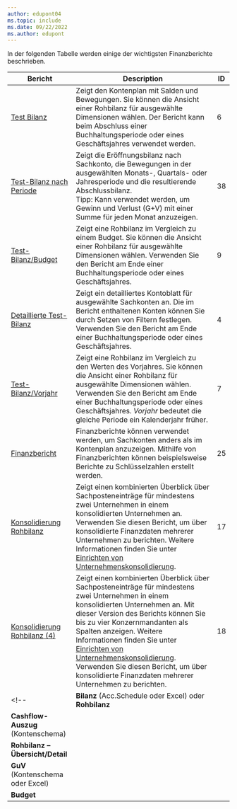 ```yaml
---
author: edupont04
ms.topic: include
ms.date: 09/22/2022
ms.author: edupont
---
```


In der folgenden Tabelle werden einige der wichtigsten Finanzberichte beschrieben.

| Bericht | Description | ID | 
|--|--|--|
| [Test Bilanz](https://businesscentral.dynamics.com?report=6) | Zeigt den Kontenplan mit Salden und Bewegungen. Sie können die Ansicht einer Rohbilanz für ausgewählte Dimensionen wählen. Der Bericht kann beim Abschluss einer Buchhaltungsperiode oder eines Geschäftsjahres verwendet werden. | 6 |
| [Test-Bilanz nach Periode](https://businesscentral.dynamics.com?report=38) | Zeigt die Eröffnungsbilanz nach Sachkonto, die Bewegungen in der ausgewählten Monats-, Quartals- oder Jahresperiode und die resultierende Abschlussbilanz. <br>Tipp: Kann verwendet werden, um Gewinn und Verlust (G+V) mit einer Summe für jeden Monat anzuzeigen.| 38 |
| [Test-Bilanz/Budget](https://businesscentral.dynamics.com?report=9) | Zeigt eine Rohbilanz im Vergleich zu einem Budget. Sie können die Ansicht einer Rohbilanz für ausgewählte Dimensionen wählen. Verwenden Sie den Bericht am Ende einer Buchhaltungsperiode oder eines Geschäftsjahres. | 9 |
| [Detaillierte Test-Bilanz](https://businesscentral.dynamics.com?report=4) | Zeigt ein detailliertes Kontoblatt für ausgewählte Sachkonten an. Die im Bericht enthaltenen Konten können Sie durch Setzen von Filtern festlegen. Verwenden Sie den Bericht am Ende einer Buchhaltungsperiode oder eines Geschäftsjahres. | 4 |
| [Test-Bilanz/Vorjahr](https://businesscentral.dynamics.com?report=7) | Zeigt eine Rohbilanz im Vergleich zu den Werten des Vorjahres. Sie können die Ansicht einer Rohbilanz für ausgewählte Dimensionen wählen. Verwenden Sie den Bericht am Ende einer Buchhaltungsperiode oder eines Geschäftsjahres. *Vorjahr* bedeutet die gleiche Periode ein Kalenderjahr früher. | 7 | 
| [Finanzbericht](https://businesscentral.dynamics.com?report=25) | Finanzberichte können verwendet werden, um Sachkonten anders als im Kontenplan anzuzeigen. Mithilfe von Finanzberichten können beispielsweise Berichte zu Schlüsselzahlen erstellt werden. | 25 |
|[Konsolidierung Rohbilanz](https://businesscentral.dynamics.com?report=10007)|Zeigt einen kombinierten Überblick über Sachposteneinträge für mindestens zwei Unternehmen in einem konsolidierten Unternehmen an. Verwenden Sie diesen Bericht, um über konsolidierte Finanzdaten mehrerer Unternehmen zu berichten. Weitere Informationen finden Sie unter [Einrichten von Unternehmenskonsolidierung](../finance-consolidated-company-reporting-setup.md).|17|
|[Konsolidierung Rohbilanz (4)](https://businesscentral.dynamics.com?report=10008)|Zeigt einen kombinierten Überblick über Sachposteneinträge für mindestens zwei Unternehmen in einem konsolidierten Unternehmen an. Mit dieser Version des Berichts können Sie bis zu vier Konzernmandanten als Spalten anzeigen. Weitere Informationen finden Sie unter [Einrichten von Unternehmenskonsolidierung](../finance-consolidated-company-reporting-setup.md). Verwenden Sie diesen Bericht, um über konsolidierte Finanzdaten mehrerer Unternehmen zu berichten.|18|
<!-- | **Bilanz** (Acc.Schedule oder Excel) oder **Rohbilanz** |  |  |
| **Cashflow-Auszug** (Kontenschema) |  |  |
| **Rohbilanz – Übersicht/Detail** |  |  |
| **GuV** (Kontenschema oder Excel) |  |  |
| **Budget** |  |  | -->
